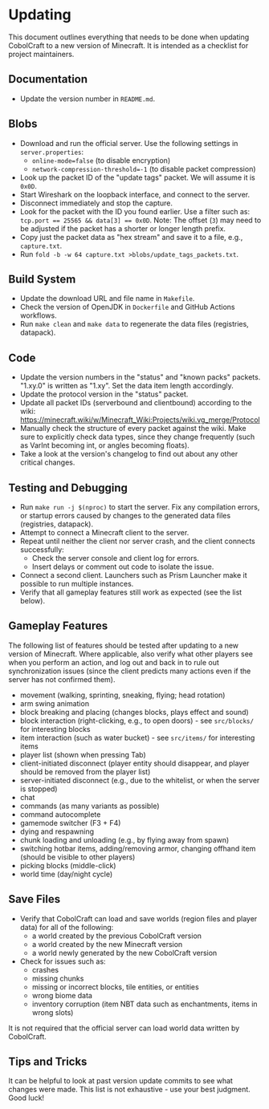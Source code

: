 # Updating

This document outlines everything that needs to be done when updating CobolCraft to a new version of Minecraft.
It is intended as a checklist for project maintainers.

## Documentation

* Update the version number in `README.md`.

## Blobs

* Download and run the official server. Use the following settings in `server.properties`:
    - `online-mode=false` (to disable encryption)
    - `network-compression-threshold=-1` (to disable packet compression)
* Look up the packet ID of the "update tags" packet. We will assume it is `0x0D`.
* Start Wireshark on the loopback interface, and connect to the server.
* Disconnect immediately and stop the capture.
* Look for the packet with the ID you found earlier. Use a filter such as: `tcp.port == 25565 && data[3] == 0x0D`.
    Note: The offset (`3`) may need to be adjusted if the packet has a shorter or longer length prefix.
* Copy just the packet data as "hex stream" and save it to a file, e.g., `capture.txt`.
* Run `fold -b -w 64 capture.txt >blobs/update_tags_packets.txt`.

## Build System

* Update the download URL and file name in `Makefile`.
* Check the version of OpenJDK in `Dockerfile` and GitHub Actions workflows.
* Run `make clean` and `make data` to regenerate the data files (registries, datapack).

## Code

* Update the version numbers in the "status" and "known packs" packets. "1.xy.0" is written as "1.xy".
    Set the data item length accordingly.
* Update the protocol version in the "status" packet.
* Update all packet IDs (serverbound and clientbound) according to the wiki:
    https://minecraft.wiki/w/Minecraft_Wiki:Projects/wiki.vg_merge/Protocol
* Manually check the structure of every packet against the wiki. Make sure to explicitly check data types, since they
    change frequently (such as VarInt becoming int, or angles becoming floats).
* Take a look at the version's changelog to find out about any other critical changes.

## Testing and Debugging

* Run `make run -j $(nproc)` to start the server. Fix any compilation errors, or startup errors caused by changes to
    the generated data files (registries, datapack).
* Attempt to connect a Minecraft client to the server.
* Repeat until neither the client nor server crash, and the client connects successfully:
    - Check the server console and client log for errors.
    - Insert delays or comment out code to isolate the issue.
* Connect a second client. Launchers such as Prism Launcher make it possible to run multiple instances.
* Verify that all gameplay features still work as expected (see the list below).

## Gameplay Features

The following list of features should be tested after updating to a new version of Minecraft.
Where applicable, also verify what other players see when you perform an action, and log out and back in to rule out
synchronization issues (since the client predicts many actions even if the server has not confirmed them).

* movement (walking, sprinting, sneaking, flying; head rotation)
* arm swing animation
* block breaking and placing (changes blocks, plays effect and sound)
* block interaction (right-clicking, e.g., to open doors) - see `src/blocks/` for interesting blocks
* item interaction (such as water bucket) - see `src/items/` for interesting items
* player list (shown when pressing Tab)
* client-initiated disconnect (player entity should disappear, and player should be removed from the player list)
* server-initiated disconnect (e.g., due to the whitelist, or when the server is stopped)
* chat
* commands (as many variants as possible)
* command autocomplete
* gamemode switcher (F3 + F4)
* dying and respawning
* chunk loading and unloading (e.g., by flying away from spawn)
* switching hotbar items, adding/removing armor, changing offhand item (should be visible to other players)
* picking blocks (middle-click)
* world time (day/night cycle)

## Save Files

* Verify that CobolCraft can load and save worlds (region files and player data) for all of the following:
    - a world created by the previous CobolCraft version
    - a world created by the new Minecraft version
    - a world newly generated by the new CobolCraft version
* Check for issues such as:
    - crashes
    - missing chunks
    - missing or incorrect blocks, tile entities, or entities
    - wrong biome data
    - inventory corruption (item NBT data such as enchantments, items in wrong slots)

It is not required that the official server can load world data written by CobolCraft.

## Tips and Tricks

It can be helpful to look at past version update commits to see what changes were made.
This list is not exhaustive - use your best judgment. Good luck!
